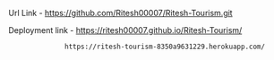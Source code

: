 Url Link - https://github.com/Ritesh00007/Ritesh-Tourism.git

Deployment link - https://ritesh00007.github.io/Ritesh-Tourism/

                  https://ritesh-tourism-8350a9631229.herokuapp.com/

